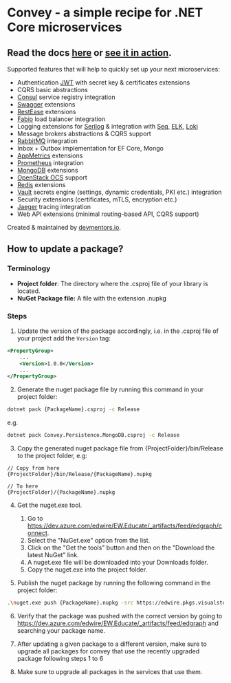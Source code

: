 # Convey - a simple recipe for .NET Core microservices 
## Read the docs [here](https://convey-stack.github.io) or [see it in action](https://www.youtube.com/watch?v=cxEXx4UT1FI).


Supported features that will help to quickly set up your next microservices:

- Authentication [JWT](http://jwt.io) with secret key & certificates extensions
- CQRS basic abstractions
- [Consul](https://www.consul.io) service registry integration
- [Swagger](https://swagger.io) extensions
- [RestEase](https://github.com/canton7/RestEase) extensions
- [Fabio](https://github.com/fabiolb/fabio) load balancer integration
- Logging extensions for [Serilog](https://serilog.net/) & integration with [Seq](https://datalust.co/seq), [ELK](https://www.elastic.co/what-is/elk-stack), [Loki](https://grafana.com/oss/loki/)
- Message brokers abstractions & CQRS support
- [RabbitMQ](https://www.rabbitmq.com) integration
- Inbox + Outbox implementation for EF Core, Mongo
- [AppMetrics](https://www.app-metrics.io) extensions
- [Prometheus](https://prometheus.io) integration
- [MongoDB](https://www.mongodb.com/cloud) extensions
- [OpenStack OCS](https://specs.openstack.org/openstack/ironic-specs/specs/4.0/msft-ocs-power-driver.html) support
- [Redis](https://redis.io) extensions
- [Vault](https://www.vaultproject.io) secrets engine (settings, dynamic credentials, PKI etc.) integration
- Security extensions (certificates, mTLS, encryption etc.)
- [Jaeger](https://www.jaegertracing.io) tracing integration
- Web API extensions (minimal routing-based API, CQRS support)

Created & maintained by [devmentors.io](http://devmentors.io).

## How to update a package?

### Terminology

- **Project folder**: The directory where the .csproj file of your library is located.
- **NuGet Package file:** A file with the extension .nupkg

### Steps

1. Update the version of the package accordingly, i.e. in the .csproj file of your project add the `Version` tag:

```xml
<PropertyGroup>    
    ...    
    <Version>1.0.0</Version>    
    ...
</PropertyGroup>
```

2. Generate the nuget package file by running this command in your project folder:

```sh
dotnet pack {PackageName}.csproj -c Release
```

e.g.

```sh
dotnet pack Convey.Persistence.MongoDB.csproj -c Release
```

3. Copy the generated nuget package file from {ProjectFolder}/bin/Release to the project folder, e.g:
```
// Copy from here
{ProjectFolder}/bin/Release/{PackageName}.nupkg

// To here
{ProjectFolder}/{PackageName}.nupkg
```

4. Get the nuget.exe tool.    
    1. Go to https://dev.azure.com/edwire/EW.Educate/_artifacts/feed/edgraph/connect.    
    2. Select the "NuGet.exe" option from the list.    
    3. Click on the "Get the tools" button and then on the "Download the latest NuGet" link.    
    4. A nuget.exe file will be downloaded into your Downloads folder.    
    5. Copy the nuget.exe into the project folder.

5. Publish the nuget package by running the following command in the project folder:

```sh
.\nuget.exe push {PackageName}.nupkg -src https://edwire.pkgs.visualstudio.com/EW.Educate/_packaging/edgraph/nuget/v3/index.json -ApiKey "Azure DevOps Artifacts - EdGraph Feed (Read-Only)"
```

6. Verify that the package was pushed with the correct version by going to https://dev.azure.com/edwire/EW.Educate/_artifacts/feed/edgraph and searching your package name.

7. After updating a given package to a different version, make sure to upgrade all packages for convey that use the recently upgraded package following steps 1 to 6

8. Make sure to upgrade all packages in the services that use them.